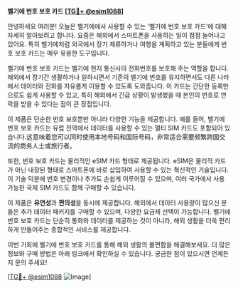 **벨기에 번호 보호 카드 [[TG💪+ @esim1088](https://t.me/s/esim1088)]**

안녕하세요 여러분! 오늘은 벨기에에서 사용할 수 있는 '벨기에 번호 보호 카드'에 대해 자세히 알아보려고 합니다. 요즘은 해외에서 스마트폰을 사용하는 일이 점점 늘어나고 있어요. 특히 벨기에처럼 외국에서 장기 체류하거나 여행을 계획하고 있는 분들에게 번호 보호 카드는 매우 유용한 도구입니다.

벨기에 번호 보호 카드는 벨기에 현지 통신사의 전화번호를 보호해 주는 역할을 합니다. 해외에서 장기간 생활하거나 일하시면서 기존의 벨기에 번호를 유지하면서도 다른 나라에서 데이터와 전화를 자유롭게 이용할 수 있도록 도와줍니다. 이 카드는 간단한 등록만으로도 쉽게 사용할 수 있고, 특히 해외에서 긴급 상황이 발생했을 때 본인의 번호로 연락을 받을 수 있다는 점이 큰 장점입니다.

이 제품은 단순한 번호 보호뿐만 아니라 다양한 기능을 제공합니다. 예를 들어, 벨기에 번호 보호 카드는 유럽 전역에서 데이터를 사용할 수 있는 멀티 SIM 카드도 포함되어 있습니다.这意味着您可以同时使用本地号码和国际号码，非常适合需要频繁跨国交流的商务人士或旅行者。

또한, 번호 보호 카드는 물리적인 eSIM 카드 형태로 제공됩니다. eSIM은 물리적 카드가 아닌 내장된 형태로 스마트폰에 바로 삽입하여 사용할 수 있는 혁신적인 기술입니다. 이 기술 덕분에 번호 변경이나 추가도 손쉽게 이루어질 수 있으며, 여러 국가에서 사용 가능한 국제 SIM 카드도 함께 구매할 수 있습니다.

이 제품은 **유연성**과 **편의성**을 동시에 제공합니다. 해외에서 데이터 사용량이 많으신 분들은 추가 데이터 패키지를 구매할 수 있으며, 다양한 요금제 선택이 가능합니다. 벨기에 번호 보호 카드는 단순히 통화와 데이터를 제공하는 것이 아니라, 해외 생활을 더욱 편리하게 만들어주는 종합적인 서비스를 제공합니다.

이번 기회에 벨기에 번호 보호 카드를 통해 해외 생활의 불편함을 해결해보세요. 더 많은 정보와 구매 방법은 아래 링크에서 확인하실 수 있습니다. 궁금한 점이 있으시면 언제든지 문의 주세요!

[[TG💪+ @esim1088](https://t.me/s/esim1088) ![Image](https://i.postimg.cc/Y0z9fWf4/image.png)]